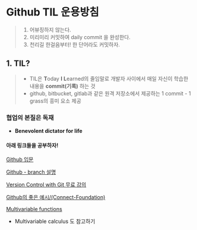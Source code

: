 # Github TIL 운용방침

> 1. 어뷰징하지 않는다.
> 2. 미리미리 커밋하여 daily commit 을 완성한다.
> 3. 천리길 한걸음부터! 한 단어라도 커밋하자.

## 1. TIL?

> - TIL은 **T**oday **I** **L**earned의 줄임말로 개발자 사이에서 매일 자신이 학습한 내용을 **commit(기록)** 하는 것
> - github, bitbucket, gitlab과 같은 원격 저장소에서 제공하는 1 commit - 1 grass의 흥미 요소 제공

### 협업의 본질은 독재

- **Benevolent dictator for life**



#### 아래 링크들을 공부하자! 

[Github 입문](https://backlog.com/git-tutorial/kr/intro/intro1_1.html)

[Github - branch 설명](https://backlog.com/git-tutorial/kr/stepup/stepup1_1.html)

[Version Control with Git 무료 강의](https://www.udacity.com/course/version-control-with-git--ud123)

[Github의 좋은 예시/(Connect-Foundation)](https://github.com/connect-foundation/2019-01)

[Multivariable functions](https://www.khanacademy.org/math/multivariable-calculus/thinking-about-multivariable-function/introduction-to-multivariable-calculus/v/multivariable-functions)

- Multivariable calculus 도 참고하기

